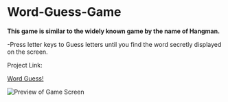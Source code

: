 # Word-Guess-Game

**This game is similar to the widely known game by the name of Hangman.**

-Press letter keys to Guess letters until you find the word secretly displayed on the screen.

Project Link:

[Word Guess!](https://dragon-stark.github.io/Word-Guess.io/)

 ![Preview of Game Screen](/images/wordguessshot.jpg)
